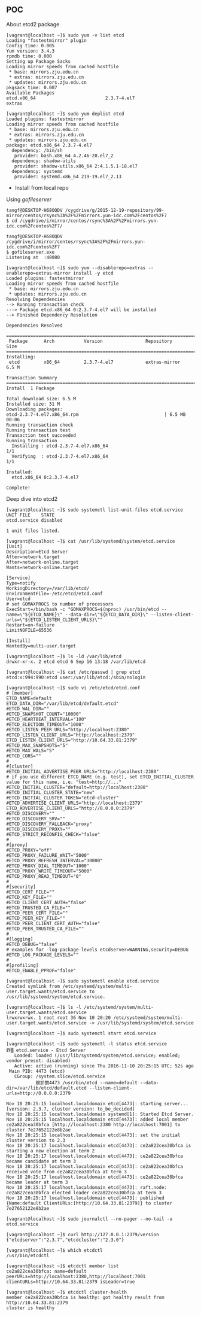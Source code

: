 
POC
----

About etcd2 package

    [vagrant@localhost ~]$ sudo yum -v list etcd
    Loading "fastestmirror" plugin
    Config time: 0.005
    Yum version: 3.4.3
    rpmdb time: 0.000
    Setting up Package Sacks
    Loading mirror speeds from cached hostfile
     * base: mirrors.zju.edu.cn
     * extras: mirrors.zju.edu.cn
     * updates: mirrors.zju.edu.cn
    pkgsack time: 0.007
    Available Packages
    etcd.x86_64                          2.3.7-4.el7                          extras

    [vagrant@localhost ~]$ sudo yum deplist etcd
    Loaded plugins: fastestmirror
    Loading mirror speeds from cached hostfile
     * base: mirrors.zju.edu.cn
     * extras: mirrors.zju.edu.cn
     * updates: mirrors.zju.edu.cn
    package: etcd.x86_64 2.3.7-4.el7
      dependency: /bin/sh
       provider: bash.x86_64 4.2.46-20.el7_2
      dependency: shadow-utils
       provider: shadow-utils.x86_64 2:4.1.5.1-18.el7
      dependency: systemd
       provider: systemd.x86_64 219-19.el7_2.13

* Install from local repo

Using *gofileserver*

    tangf@DESKTOP-H68OQDV /cygdrive/g/2015-12-19-repository/99-mirror/centos/rsync%3A%2F%2Fmirrors.yun-idc.com%2Fcentos%2F7
    $ cd /cygdrive/i/mirror/centos/rsync%3A%2F%2Fmirrors.yun-idc.com%2Fcentos%2F7/

    tangf@DESKTOP-H68OQDV /cygdrive/i/mirror/centos/rsync%3A%2F%2Fmirrors.yun-idc.com%2Fcentos%2F7
    $ gofileserver.exe
    Listening at  :48080

    [vagrant@localhost ~]$ sudo yum --disablerepo=extras --enablerepo=extras-mirror install -y etcd
    Loaded plugins: fastestmirror
    Loading mirror speeds from cached hostfile
     * base: mirrors.zju.edu.cn
     * updates: mirrors.zju.edu.cn
    Resolving Dependencies
    --> Running transaction check
    ---> Package etcd.x86_64 0:2.3.7-4.el7 will be installed
    --> Finished Dependency Resolution

    Dependencies Resolved

    ================================================================================
     Package      Arch           Version                Repository             Size
    ================================================================================
    Installing:
     etcd         x86_64         2.3.7-4.el7            extras-mirror         6.5 M

    Transaction Summary
    ================================================================================
    Install  1 Package

    Total download size: 6.5 M
    Installed size: 31 M
    Downloading packages:
    etcd-2.3.7-4.el7.x86_64.rpm                                | 6.5 MB   00:06
    Running transaction check
    Running transaction test
    Transaction test succeeded
    Running transaction
      Installing : etcd-2.3.7-4.el7.x86_64                                      1/1
      Verifying  : etcd-2.3.7-4.el7.x86_64                                      1/1

    Installed:
      etcd.x86_64 0:2.3.7-4.el7

    Complete!

Deep dive into etcd2

    [vagrant@localhost ~]$ sudo systemctl list-unit-files etcd.service
    UNIT FILE    STATE
    etcd.service disabled

    1 unit files listed.

    [vagrant@localhost ~]$ cat /usr/lib/systemd/system/etcd.service
    [Unit]
    Description=Etcd Server
    After=network.target
    After=network-online.target
    Wants=network-online.target

    [Service]
    Type=notify
    WorkingDirectory=/var/lib/etcd/
    EnvironmentFile=-/etc/etcd/etcd.conf
    User=etcd
    # set GOMAXPROCS to number of processors
    ExecStart=/bin/bash -c "GOMAXPROCS=$(nproc) /usr/bin/etcd --name=\"${ETCD_NAME}\" --data-dir=\"${ETCD_DATA_DIR}\" --listen-client-urls=\"${ETCD_LISTEN_CLIENT_URLS}\""
    Restart=on-failure
    LimitNOFILE=65536

    [Install]
    WantedBy=multi-user.target

    [vagrant@localhost ~]$ ls -ld /var/lib/etcd
    drwxr-xr-x. 2 etcd etcd 6 Sep 16 13:18 /var/lib/etcd

    [vagrant@localhost ~]$ cat /etc/passwd | grep etcd
    etcd:x:994:990:etcd user:/var/lib/etcd:/sbin/nologin

    [vagrant@localhost ~]$ sudo vi /etc/etcd/etcd.conf
    # [member]
    ETCD_NAME=default
    ETCD_DATA_DIR="/var/lib/etcd/default.etcd"
    #ETCD_WAL_DIR=""
    #ETCD_SNAPSHOT_COUNT="10000"
    #ETCD_HEARTBEAT_INTERVAL="100"
    #ETCD_ELECTION_TIMEOUT="1000"
    #ETCD_LISTEN_PEER_URLS="http://localhost:2380"
    #ETCD_LISTEN_CLIENT_URLS="http://localhost:2379"
    ETCD_LISTEN_CLIENT_URLS="http://10.64.33.81:2379"
    #ETCD_MAX_SNAPSHOTS="5"
    #ETCD_MAX_WALS="5"
    #ETCD_CORS=""
    #
    #[cluster]
    #ETCD_INITIAL_ADVERTISE_PEER_URLS="http://localhost:2380"
    # if you use different ETCD_NAME (e.g. test), set ETCD_INITIAL_CLUSTER value for this name, i.e. "test=http://..."
    #ETCD_INITIAL_CLUSTER="default=http://localhost:2380"
    #ETCD_INITIAL_CLUSTER_STATE="new"
    #ETCD_INITIAL_CLUSTER_TOKEN="etcd-cluster"
    #ETCD_ADVERTISE_CLIENT_URLS="http://localhost:2379"
    ETCD_ADVERTISE_CLIENT_URLS="http://0.0.0.0:2379"
    #ETCD_DISCOVERY=""
    #ETCD_DISCOVERY_SRV=""
    #ETCD_DISCOVERY_FALLBACK="proxy"
    #ETCD_DISCOVERY_PROXY=""
    #ETCD_STRICT_RECONFIG_CHECK="false"
    #
    #[proxy]
    #ETCD_PROXY="off"
    #ETCD_PROXY_FAILURE_WAIT="5000"
    #ETCD_PROXY_REFRESH_INTERVAL="30000"
    #ETCD_PROXY_DIAL_TIMEOUT="1000"
    #ETCD_PROXY_WRITE_TIMEOUT="5000"
    #ETCD_PROXY_READ_TIMEOUT="0"
    #
    #[security]
    #ETCD_CERT_FILE=""
    #ETCD_KEY_FILE=""
    #ETCD_CLIENT_CERT_AUTH="false"
    #ETCD_TRUSTED_CA_FILE=""
    #ETCD_PEER_CERT_FILE=""
    #ETCD_PEER_KEY_FILE=""
    #ETCD_PEER_CLIENT_CERT_AUTH="false"
    #ETCD_PEER_TRUSTED_CA_FILE=""
    #
    #[logging]
    #ETCD_DEBUG="false"
    # examples for -log-package-levels etcdserver=WARNING,security=DEBUG
    #ETCD_LOG_PACKAGE_LEVELS=""
    #
    #[profiling]
    #ETCD_ENABLE_PPROF="false"

    [vagrant@localhost ~]$ sudo systemctl enable etcd.service
    Created symlink from /etc/systemd/system/multi-user.target.wants/etcd.service to /usr/lib/systemd/system/etcd.service.

    [vagrant@localhost ~]$ ls -l /etc/systemd/system/multi-user.target.wants/etcd.service
    lrwxrwxrwx. 1 root root 36 Nov 10 20:20 /etc/systemd/system/multi-user.target.wants/etcd.service -> /usr/lib/systemd/system/etcd.service

    [vagrant@localhost ~]$ sudo systemctl start etcd.service

    [vagrant@localhost ~]$ sudo systemctl -l status etcd.service
    鈼▒ etcd.service - Etcd Server
       Loaded: loaded (/usr/lib/systemd/system/etcd.service; enabled; vendor preset: disabled)
       Active: active (running) since Thu 2016-11-10 20:25:15 UTC; 52s ago
     Main PID: 4473 (etcd)
       CGroup: /system.slice/etcd.service
               鈹斺攢4473 /usr/bin/etcd --name=default --data-dir=/var/lib/etcd/default.etcd --listen-client-urls=http://0.0.0.0:2379

    Nov 10 20:25:15 localhost.localdomain etcd[4473]: starting server... [version: 2.3.7, cluster version: to_be_decided]
    Nov 10 20:25:15 localhost.localdomain systemd[1]: Started Etcd Server.
    Nov 10 20:25:15 localhost.localdomain etcd[4473]: added local member ce2a822cea30bfca [http://localhost:2380 http://localhost:7001] to cluster 7e27652122e8b2ae
    Nov 10 20:25:15 localhost.localdomain etcd[4473]: set the initial cluster version to 2.3
    Nov 10 20:25:17 localhost.localdomain etcd[4473]: ce2a822cea30bfca is starting a new election at term 2
    Nov 10 20:25:17 localhost.localdomain etcd[4473]: ce2a822cea30bfca became candidate at term 3
    Nov 10 20:25:17 localhost.localdomain etcd[4473]: ce2a822cea30bfca received vote from ce2a822cea30bfca at term 3
    Nov 10 20:25:17 localhost.localdomain etcd[4473]: ce2a822cea30bfca became leader at term 3
    Nov 10 20:25:17 localhost.localdomain etcd[4473]: raft.node: ce2a822cea30bfca elected leader ce2a822cea30bfca at term 3
    Nov 10 20:25:17 localhost.localdomain etcd[4473]: published {Name:default ClientURLs:[http://10.64.33.81:2379]} to cluster 7e27652122e8b2ae

    [vagrant@localhost ~]$ sudo journalctl --no-pager --no-tail -u etcd.service

    [vagrant@localhost ~]$ curl http://127.0.0.1:2379/version
    {"etcdserver":"2.3.7","etcdcluster":"2.3.0"}

    [vagrant@localhost ~]$ which etcdctl
    /usr/bin/etcdctl

    [vagrant@localhost ~]$ etcdctl member list
    ce2a822cea30bfca: name=default peerURLs=http://localhost:2380,http://localhost:7001 clientURLs=http://10.64.33.81:2379 isLeader=true

    [vagrant@localhost ~]$ etcdctl cluster-health
    member ce2a822cea30bfca is healthy: got healthy result from http://10.64.33.81:2379
    cluster is healthy
